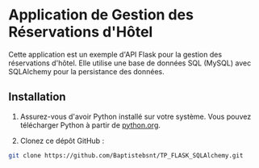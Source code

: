 # Application de Gestion des Réservations d'Hôtel

Cette application est un exemple d'API Flask pour la gestion des réservations d'hôtel. Elle utilise une base de données SQL (MySQL) avec SQLAlchemy pour la persistance des données.

## Installation

1. Assurez-vous d'avoir Python installé sur votre système. Vous pouvez télécharger Python à partir de [python.org](https://www.python.org/).

2. Clonez ce dépôt GitHub :

```bash
git clone https://github.com/Baptistebsnt/TP_FLASK_SQLAlchemy.git
```
